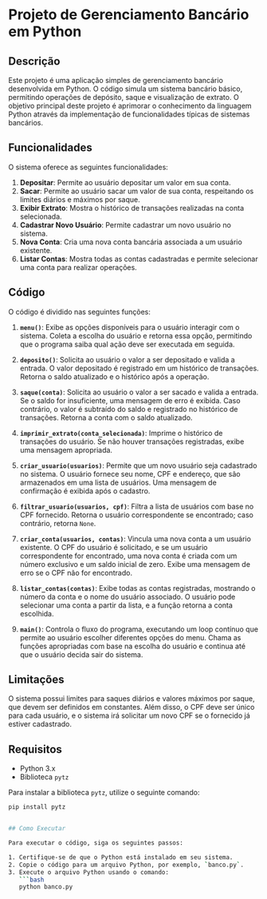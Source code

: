 # Projeto de Gerenciamento Bancário em Python

## Descrição

Este projeto é uma aplicação simples de gerenciamento bancário desenvolvida em Python. O código simula um sistema bancário básico, permitindo operações de depósito, saque e visualização de extrato. O objetivo principal deste projeto é aprimorar o conhecimento da linguagem Python através da implementação de funcionalidades típicas de sistemas bancários.

## Funcionalidades

O sistema oferece as seguintes funcionalidades:

1. **Depositar**: Permite ao usuário depositar um valor em sua conta.
2. **Sacar**: Permite ao usuário sacar um valor de sua conta, respeitando os limites diários e máximos por saque.
3. **Exibir Extrato**: Mostra o histórico de transações realizadas na conta selecionada.
4. **Cadastrar Novo Usuário**: Permite cadastrar um novo usuário no sistema.
5. **Nova Conta**: Cria uma nova conta bancária associada a um usuário existente.
6. **Listar Contas**: Mostra todas as contas cadastradas e permite selecionar uma conta para realizar operações.

## Código

O código é dividido nas seguintes funções:

1. **`menu()`**: Exibe as opções disponíveis para o usuário interagir com o sistema. Coleta a escolha do usuário e retorna essa opção, permitindo que o programa saiba qual ação deve ser executada em seguida.

2. **`deposito()`**: Solicita ao usuário o valor a ser depositado e valida a entrada. O valor depositado é registrado em um histórico de transações. Retorna o saldo atualizado e o histórico após a operação.

3. **`saque(conta)`**: Solicita ao usuário o valor a ser sacado e valida a entrada. Se o saldo for insuficiente, uma mensagem de erro é exibida. Caso contrário, o valor é subtraído do saldo e registrado no histórico de transações. Retorna a conta com o saldo atualizado.

4. **`imprimir_extrato(conta_selecionada)`**: Imprime o histórico de transações do usuário. Se não houver transações registradas, exibe uma mensagem apropriada.

5. **`criar_usuario(usuarios)`**: Permite que um novo usuário seja cadastrado no sistema. O usuário fornece seu nome, CPF e endereço, que são armazenados em uma lista de usuários. Uma mensagem de confirmação é exibida após o cadastro.

6. **`filtrar_usuario(usuarios, cpf)`**: Filtra a lista de usuários com base no CPF fornecido. Retorna o usuário correspondente se encontrado; caso contrário, retorna `None`.

7. **`criar_conta(usuarios, contas)`**: Vincula uma nova conta a um usuário existente. O CPF do usuário é solicitado, e se um usuário correspondente for encontrado, uma nova conta é criada com um número exclusivo e um saldo inicial de zero. Exibe uma mensagem de erro se o CPF não for encontrado.

8. **`listar_contas(contas)`**: Exibe todas as contas registradas, mostrando o número da conta e o nome do usuário associado. O usuário pode selecionar uma conta a partir da lista, e a função retorna a conta escolhida.

9. **`main()`**: Controla o fluxo do programa, executando um loop contínuo que permite ao usuário escolher diferentes opções do menu. Chama as funções apropriadas com base na escolha do usuário e continua até que o usuário decida sair do sistema.

## Limitações
O sistema possui limites para saques diários e valores máximos por saque, que devem ser definidos em constantes. Além disso, o CPF deve ser único para cada usuário, e o sistema irá solicitar um novo CPF se o fornecido já estiver cadastrado.

## Requisitos

- Python 3.x
- Biblioteca `pytz`
  
Para instalar a biblioteca `pytz`, utilize o seguinte comando:

```bash
pip install pytz


## Como Executar

Para executar o código, siga os seguintes passos:

1. Certifique-se de que o Python está instalado em seu sistema.
2. Copie o código para um arquivo Python, por exemplo, `banco.py`.
3. Execute o arquivo Python usando o comando:
   ```bash
   python banco.py